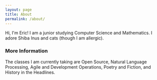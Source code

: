 ```yaml
---
layout: page
title: About
permalink: /about/
---
```


Hi, I'm Eric! I am a junior studying Computer Science and Mathematics. I adore Shiba Inus and cats (though I am allergic).


### More Information

The classes I am currently taking are Open Source, Natural Language Processing, Agile and Development Operations, Poetry and Fiction, and History in the Headlines. 


